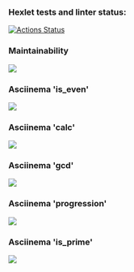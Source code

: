 ### Hexlet tests and linter status:
[![Actions Status](https://github.com/dmi-sm/python-project-49/workflows/hexlet-check/badge.svg)](https://github.com/dmi-sm/python-project-49/actions)

### Maintainability
<a href="https://codeclimate.com/github/dmi-sm/python-project-49/maintainability"><img src="https://api.codeclimate.com/v1/badges/b6628b96eeeefca6543e/maintainability" /></a>

### Asciinema 'is_even'
<a href="https://asciinema.org/a/6jNaGgeb5FtuF7x4lcygi8nUA" target="_blank"><img src="https://asciinema.org/a/6jNaGgeb5FtuF7x4lcygi8nUA.svg" /></a>

### Asciinema 'calc'
<a href="https://asciinema.org/a/NmErMKkLVJB9fygNFwC1hEOro" target="_blank"><img src="https://asciinema.org/a/NmErMKkLVJB9fygNFwC1hEOro.svg" /></a>

### Asciinema 'gcd'
<a href="https://asciinema.org/a/Afo3zU5LQcE2HvRlIILY8wpWO" target="_blank"><img src="https://asciinema.org/a/Afo3zU5LQcE2HvRlIILY8wpWO.svg" /></a>

### Asciinema 'progression'
<a href="https://asciinema.org/a/ATkPl93VOiwnG1PydzGRXn6Fj" target="_blank"><img src="https://asciinema.org/a/ATkPl93VOiwnG1PydzGRXn6Fj.svg" /></a>

### Asciinema 'is_prime'
<a href="https://asciinema.org/a/l0NogAnR5dqIjyrhCb9qtO6wV" target="_blank"><img src="https://asciinema.org/a/l0NogAnR5dqIjyrhCb9qtO6wV.svg" /></a>